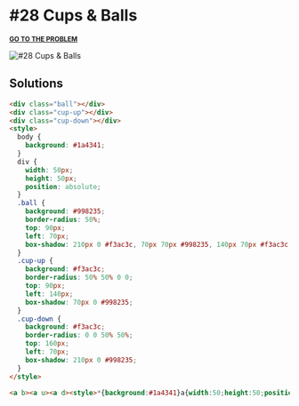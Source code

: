# #28 Cups & Balls

<p>
  <sup>
    <a href="https://cssbattle.dev/play/28"><strong>GO TO THE PROBLEM</strong></a>
  </sup>
</p>

![#28 Cups & Balls](https://cssbattle.dev/targets/28.png)

## Solutions

```html
<div class="ball"></div>
<div class="cup-up"></div>
<div class="cup-down"></div>
<style>
  body {
    background: #1a4341;
  }
  div {
    width: 50px;
    height: 50px;
    position: absolute;
  }
  .ball {
    background: #998235;
    border-radius: 50%;
    top: 90px;
    left: 70px;
    box-shadow: 210px 0 #f3ac3c, 70px 70px #998235, 140px 70px #f3ac3c;
  }
  .cup-up {
    background: #f3ac3c;
    border-radius: 50% 50% 0 0;
    top: 90px;
    left: 140px;
    box-shadow: 70px 0 #998235;
  }
  .cup-down {
    background: #f3ac3c;
    border-radius: 0 0 50% 50%;
    top: 160px;
    left: 70px;
    box-shadow: 210px 0 #998235;
  }
</style>
```

```html
<a b><a u><a d><style>*{background:#1a4341}a{width:50;height:50;position:fixed}[b]{background:#998235;border-radius:50%;top:90;left:70;box-shadow:210px 0#f3ac3c,70px 70px#998235,140px 70px#f3ac3c}[u]{background:#f3ac3c;border-radius:50% 50% 0 0;top:90;left:140;box-shadow:70px 0#998235}[d]{background:#f3ac3c;border-radius:0 0 50% 50%;top:160;left:70;box-shadow:210px 0#998235
```
